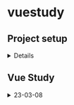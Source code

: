 # vuestudy

## Project setup

<details>

```
npm install
```

### Compiles and hot-reloads for development

```
npm run serve
```

### Compiles and minifies for production

```
npm run build
```

### Lints and fixes files

```
npm run lint
```

### Customize configuration

See [Configuration Reference](https://cli.vuejs.org/config/).

</details>

## Vue Study

<div markdown="1">
    <details>
        <summary>23-03-08</summary>
                <ul>
                    <li>vue project 생성</li>
                    <li><a href="https://learn.microsoft.com/ko-kr/powershell/module/microsoft.powershell.core/about/about_execution_policies?view=powershell-7.3">about_Execution_Policies</a></li>
                    <li>내일부터 BASE BALL GAME PROJECT 시작</li>
                </ul>
    </details>

</div>

